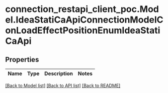 # connection_restapi_client_poc.Model.IdeaStatiCaApiConnectionModelConLoadEffectPositionEnumIdeaStatiCaApi

## Properties

Name | Type | Description | Notes
------------ | ------------- | ------------- | -------------

[[Back to Model list]](../README.md#documentation-for-models) [[Back to API list]](../README.md#documentation-for-api-endpoints) [[Back to README]](../README.md)

